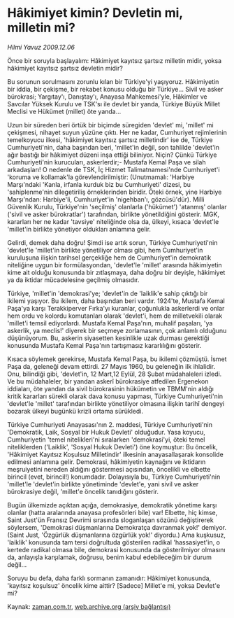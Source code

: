 # Hâkimiyet kimin?  Devletin mi, milletin mi?

*Hilmi Yavuz 2009.12.06*

<tr><td class="metin" colspan="2" style="padding-top: 20px; padding-left: 5px; ">Önce bir soruyla başlayalım: Hâkimiyet kayıtsız şartsız milletin midir, yoksa hâkimiyet kayıtsız şartsız devletin midir?</td></tr><tr><td class="metin" colspan="2" style="padding-top: 20px; padding-left: 5px; "><p>Bu sorunun sorulmasını zorunlu kılan bir Türkiye'yi yaşıyoruz. Hâkimiyetin bir iddia, bir çekişme, bir rekabet konusu olduğu bir Türkiye... Sivil ve asker bürokrasi; Yargıtay'ı, Danıştay'ı, Anayasa Mahkemesi'yle, Hâkimler ve Savcılar Yüksek Kurulu ve TSK'sı ile devlet bir yanda, Türkiye Büyük Millet Meclisi ve Hükümet (millet) öte yanda...
<p>Uzun bir süreden beri örtük bir biçimde süregiden 'devlet' mi, 'millet' mi çekişmesi, nihayet suyun yüzüne çıktı. Her ne kadar, Cumhuriyet rejimlerinin temelkoyucu ilkesi, 'hâkimiyet kayıtsız şartsız milletindir' ise de, Türkiye Cumhuriyeti'nin, daha başından beri, 'millet'in değil, son tahlilde 'devlet'in ağır bastığı bir hâkimiyet düzeni inşa ettiği biliniyor. Niçin? Çünkü Türkiye Cumhuriyeti'nin kurucuları, askerlerdir;- Mustafa Kemal Paşa ve silah arkadaşları! O nedenle de TSK, İç Hizmet Talimatnamesi'nde Cumhuriyet'i 'koruma ve kollamak'la görevlendirilmiştir: (Unutmamalı: 'Harbiye Marşı'ndaki 'Kanla, irfanla kurduk biz bu Cumhuriyeti' dizesi, bu 'sahiplenme'nin dilegetiriliş örneklerinden biridir. Öteki örnek, yine Harbiye Marşı'ndan: Harbiye'li, Cumhuriyet'in 'nigehban'ı, gözcüsü'dür). Milli Güvenlik Kurulu, Türkiye'nin 'seçilmiş' olanlarla ('hükümet') 'atanmış' olanlar ('sivil ve asker bürokratlar') tarafından, birlikte yönetildiğini gösterir. MGK, kararları her ne kadar 'tavsiye' niteliğinde olsa da, ülkeyi, kısaca 'devlet'le 'millet'in birlikte yönetiyor oldukları anlamına gelir.
<p>Gelirdi, demek daha doğru! Şimdi ise artık sorun, Türkiye Cumhuriyeti'nin 'devlet'le 'millet'in birlikte yönetiliyor olması gibi, hem Cumhuriyet'in kuruluşuna ilişkin tarihsel gerçekliğe hem de Cumhuriyet'in demokratik niteliğine uygun bir formülasyondan, 'devlet'le 'millet' arasında hâkimiyetin kime ait olduğu konusunda bir zıtlaşmaya, daha doğru bir deyişle, hâkimiyet ya da iktidar mücadelesine geçilmiş olmasıdır.
<p>Türkiye, 'millet'in 'demokrasi'ye; 'devlet'in de 'laiklik'e sahip çıktığı bir ikilemi yaşıyor. Bu ikilem, daha başından beri vardır. 1924'te, Mustafa Kemal Paşa'ya karşı Terakkiperver Fırka'yı kuranlar, çoğunlukla askerlerdi ve onlar hem ordu ve kolordu komutanları olarak 'devlet'i, hem de milletvekili olarak 'millet'i temsil ediyorlardı. Mustafa Kemal Paşa'nın, muhalif paşaları, 'ya askerlik, ya meclis!' diyerek bir seçmeye zorlamasının, çok anlamlı olduğunu düşünüyorum. Bu, askerin siyasetten kesinlikle uzak durması gerektiği konusunda Mustafa Kemal Paşa'nın tartışmasız kararlılığını gösterir.
<p>Kısaca söylemek gerekirse, Mustafa Kemal Paşa, bu ikilemi çözmüştü. İsmet Paşa da, geleneği devam ettirdi. 27 Mayıs 1960, bu geleneğin ilk ihlalidir. Onu, bilindiği gibi, 'devlet'in, 12 Mart,12 Eylül, 28 Şubat müdahaleleri izledi. Ve bu müdahaleler, bir yandan askerî bürokrasiye atfedilen Ergenekon iddiaları, öte yandan da sivil bürokrasinin hükümetin ve TBMM'nin aldığı kritik kararları sürekli olarak dava konusu yapması, Türkiye Cumhuriyeti'nin 'devlet'le 'millet' tarafından birlikte yönetiliyor olmasına ilişkin tarihî dengeyi bozarak ülkeyi bugünkü krizli ortama sürükledi.
<p>Türkiye Cumhuriyeti Anayasası'nın 2. maddesi, Türkiye Cumhuriyeti'nin 'Demokratik, Laik, Sosyal bir Hukuk Devleti' olduğudur. Yasa koyucu, Cumhuriyetin 'temel nitelikleri'ni sıralarken 'demokrasi'yi, öteki temel niteliklerden ('Laiklik', 'Sosyal Hukuk Devleti') öne koymuştur: Bu öncelik, 'Hâkimiyet Kayıtsız Koşulsuz Milletindir' ilkesinin anayasallaşarak konsolide edilmesi anlamına gelir. Demokrasi, hâkimiyetin kaynağını ve iktidarın meşruiyetini nereden aldığını göstermesi açısından, öncelikli ve elbette birincil (evet, birincil!) konumdadır. Dolayısıyla bu, Türkiye Cumhuriyeti'nin 'millet'le 'devlet'in birlikte yönetiminde 'devlet'e, yani sivil ve asker bürokrasiye değil, 'millet'e öncelik tanıdığını gösterir.
<p>Bugün ülkemizde açıktan açığa, demokrasiye, demokratik yönetime karşı olanlar (hatta aralarında anayasa profesörleri bile) var! Elbette, hiç kimse, Saint Just'ün Fransız Devrimi sırasında sloganlaşan sözünü değiştirerek söylersem, 'Demokrasi düşmanlarına Demokratça davranmak yok!' demiyor. (Saint Just, 'Özgürlük düşmanlarına özgürlük yok!' diyordu.) Ama kuşkusuz, 'laiklik' konusunda tam tersi doğrultuda gösterilen radikal 'hassasiyet'in, o kertede radikal olmasa bile, demokrasi konusunda da gösterilmiyor olmasını da, anlayışla karşılamak, doğrusu, benim kabul edebileceğim bir durum değil...
<p>Soruyu bu defa, daha farklı sormanın zamanıdır: Hâkimiyet konusunda, 'kayıtsız koşulsuz' öncelik kime aittir? [Sadece] Millet'e mi, yoksa Devlet'e mi? <br/></p></p></p></p></p></p></p></p></td></tr>

Kaynak: [zaman.com.tr](http://zaman.com.tr/yazar.do?yazino=923880), [web.archive.org (arşiv bağlantısı)](http://web.archive.org/web/20100110014509/http://www.zaman.com.tr:80/yazar.do?yazino=923880)
